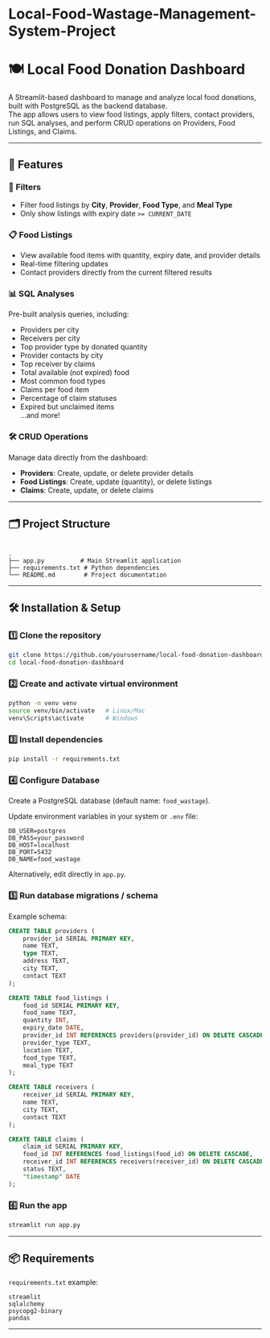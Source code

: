 # Local-Food-Wastage-Management-System-Project

# 🍽️ Local Food Donation Dashboard

A Streamlit-based dashboard to manage and analyze local food donations, built with PostgreSQL as the backend database.  
The app allows users to view food listings, apply filters, contact providers, run SQL analyses, and perform CRUD operations on Providers, Food Listings, and Claims.

---

## 🚀 Features

### 🔎 Filters
- Filter food listings by **City**, **Provider**, **Food Type**, and **Meal Type**
- Only show listings with expiry date `>= CURRENT_DATE`

### 📋 Food Listings
- View available food items with quantity, expiry date, and provider details
- Real-time filtering updates
- Contact providers directly from the current filtered results

### 📊 SQL Analyses
Pre-built analysis queries, including:
- Providers per city
- Receivers per city
- Top provider type by donated quantity
- Provider contacts by city
- Top receiver by claims
- Total available (not expired) food
- Most common food types
- Claims per food item
- Percentage of claim statuses
- Expired but unclaimed items  
…and more!

### 🛠️ CRUD Operations
Manage data directly from the dashboard:
- **Providers**: Create, update, or delete provider details
- **Food Listings**: Create, update (quantity), or delete listings
- **Claims**: Create, update, or delete claims

---

## 🗂️ Project Structure

```

.
├── app.py          # Main Streamlit application
├── requirements.txt # Python dependencies
└── README.md        # Project documentation

````

---

## 🛠️ Installation & Setup

### 1️⃣ Clone the repository
```bash
git clone https://github.com/yourusername/local-food-donation-dashboard.git
cd local-food-donation-dashboard
````

### 2️⃣ Create and activate virtual environment

```bash
python -m venv venv
source venv/bin/activate   # Linux/Mac
venv\Scripts\activate      # Windows
```

### 3️⃣ Install dependencies

```bash
pip install -r requirements.txt
```

### 4️⃣ Configure Database

Create a PostgreSQL database (default name: `food_wastage`).

Update environment variables in your system or `.env` file:

```env
DB_USER=postgres
DB_PASS=your_password
DB_HOST=localhost
DB_PORT=5432
DB_NAME=food_wastage
```

Alternatively, edit directly in `app.py`.

### 5️⃣ Run database migrations / schema

Example schema:

```sql
CREATE TABLE providers (
    provider_id SERIAL PRIMARY KEY,
    name TEXT,
    type TEXT,
    address TEXT,
    city TEXT,
    contact TEXT
);

CREATE TABLE food_listings (
    food_id SERIAL PRIMARY KEY,
    food_name TEXT,
    quantity INT,
    expiry_date DATE,
    provider_id INT REFERENCES providers(provider_id) ON DELETE CASCADE,
    provider_type TEXT,
    location TEXT,
    food_type TEXT,
    meal_type TEXT
);

CREATE TABLE receivers (
    receiver_id SERIAL PRIMARY KEY,
    name TEXT,
    city TEXT,
    contact TEXT
);

CREATE TABLE claims (
    claim_id SERIAL PRIMARY KEY,
    food_id INT REFERENCES food_listings(food_id) ON DELETE CASCADE,
    receiver_id INT REFERENCES receivers(receiver_id) ON DELETE CASCADE,
    status TEXT,
    "timestamp" DATE
);
```

### 6️⃣ Run the app

```bash
streamlit run app.py
```

---

## 📦 Requirements

`requirements.txt` example:

```
streamlit
sqlalchemy
psycopg2-binary
pandas
```

---


```
